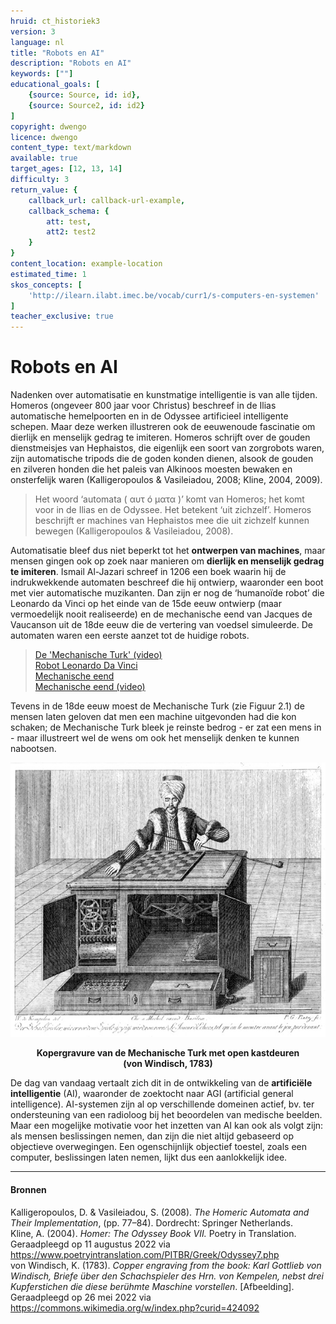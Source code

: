 ```yaml
---
hruid: ct_historiek3
version: 3
language: nl
title: "Robots en AI"
description: "Robots en AI"
keywords: [""]
educational_goals: [
    {source: Source, id: id}, 
    {source: Source2, id: id2}
]
copyright: dwengo
licence: dwengo
content_type: text/markdown
available: true
target_ages: [12, 13, 14]
difficulty: 3
return_value: {
    callback_url: callback-url-example,
    callback_schema: {
        att: test,
        att2: test2
    }
}
content_location: example-location
estimated_time: 1
skos_concepts: [
    'http://ilearn.ilabt.imec.be/vocab/curr1/s-computers-en-systemen'
]
teacher_exclusive: true
---
```


# Robots en AI

Nadenken over automatisatie en kunstmatige intelligentie is van alle tijden. Homeros (ongeveer 800 jaar voor Christus) beschreef in de Ilias automatische hemelpoorten en in de Odyssee artificieel intelligente schepen. Maar deze werken illustreren ook de eeuwenoude fascinatie om dierlijk en menselijk gedrag te imiteren. Homeros schrijft over de gouden dienstmeisjes van Hephaistos, die eigenlijk een soort van zorgrobots waren, zijn automatische tripods die de goden konden dienen, alsook de gouden en zilveren honden die het paleis van Alkinoos moesten bewaken en onsterfelijk waren (Kalligeropoulos & Vasileiadou, 2008; Kline, 2004, 2009). 

> Het woord ‘automata ( αυτ ó µατα )’ komt van Homeros; het komt voor in de Ilias en de Odyssee. Het betekent ‘uit zichzelf’. Homeros beschrijft er machines van Hephaistos mee die uit zichzelf kunnen bewegen (Kalligeropoulos & Vasileiadou, 2008). 

Automatisatie bleef dus niet beperkt tot het **ontwerpen van machines**, maar mensen gingen ook op zoek naar manieren om **dierlijk en menselijk gedrag te imiteren**. Ismail Al-Jazari schreef in 1206 een boek waarin hij de indrukwekkende automaten beschreef die hij ontwierp, waaronder een boot met vier automatische muzikanten. Dan zijn er nog de ‘humanoïde robot’ die Leonardo da Vinci op het einde van de 15de eeuw ontwierp (maar vermoedelijk nooit realiseerde) en de mechanische eend van Jacques de Vaucanson uit de 18de eeuw die de vertering van voedsel simuleerde. De automaten waren een eerste aanzet tot de huidige robots. 

> [De 'Mechanische Turk' (video)](https://youtu.be/N4ccP8MwR50https://youtu.be/MCW_wp0dgF4) </br>
> [Robot Leonardo Da Vinci](https://nl.wikipedia.org/wiki/Leonardo_da_Vinci%27s_robot) </br>
> [Mechanische eend](https://klara.be/de-mechanische-eend-van-jacques-de-vaucanson) </br>
> [Mechanische eend (video)](https://youtu.be/9KiDQLb33gg)

Tevens in de 18de eeuw moest de Mechanische Turk (zie Figuur 2.1) de mensen laten geloven dat men een machine uitgevonden had die kon schaken; de Mechanische Turk bleek je reinste bedrog - er zat een mens in - maar illustreert wel de wens om ook het menselijk denken te kunnen nabootsen. 

![Kopergravure van de Mechanische Turk met open kastdeuren (von Windisch, 1783)](embed/image.png) 
<figure>
    <figcaption align = "center"><b>Kopergravure van de Mechanische Turk met open kastdeuren (von Windisch, 1783)</b></figcaption>
</figure>

De dag van vandaag vertaalt zich dit in de ontwikkeling van de **artificiële intelligentie** (AI), waaronder de zoektocht naar AGI (artificial general intelligence). AI-systemen zijn al op verschillende domeinen actief, bv. ter ondersteuning van een radioloog bij het beoordelen van medische beelden. Maar een mogelijke motivatie voor het inzetten van AI kan ook als volgt zijn: als mensen beslissingen nemen, dan zijn die niet altijd gebaseerd op objectieve overwegingen. Een ogenschijnlijk objectief toestel, zoals een computer, beslissingen laten nemen, lijkt dus een aanlokkelijk idee. 

--------------------
#### Bronnen

Kalligeropoulos, D. & Vasileiadou, S. (2008). *The Homeric Automata and Their Implementation*, (pp. 77–84). Dordrecht: Springer Netherlands.<br>
Kline, A. (2004). *Homer: The Odyssey Book VII.* Poetry in Translation. Geraadpleegd op 11 augustus 2022 via https://www.poetryintranslation.com/PITBR/Greek/Odyssey7.php<br>
von Windisch, K. (1783). *Copper engraving from the book: Karl Gottlieb von Windisch, Briefe über den Schachspieler des Hrn. von Kempelen, nebst drei Kupferstichen die diese berühmte Maschine vorstellen*. [Afbeelding]. Geraadpleegd op 26 mei 2022 via https://commons.wikimedia.org/w/index.php?curid=424092
